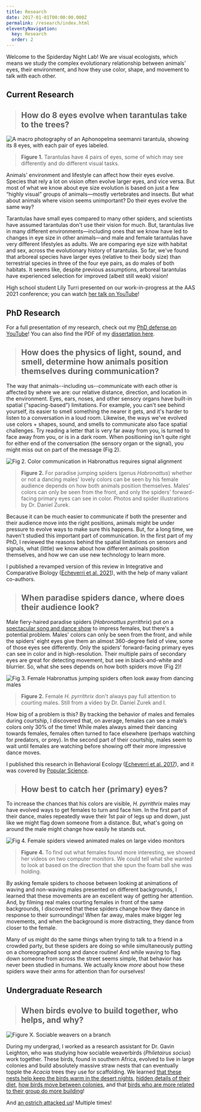 ```yaml
---
title: Research
date: 2017-01-01T00:00:00.000Z
permalink: /research/index.html
eleventyNavigation:
  key: Research
  order: 2
---
```

Welcome to the Spiderday Night Lab! We are visual ecologists, which means we study the complex evolutionary relationship between animals’ eyes, their environment, and how they use color, shape, and movement to talk with each other. 

## **Current Research**

> ## How do 8 eyes evolve when tarantulas take to the trees?

![](/static/img/presentation1.jpg "A macro photography of an Aphonopelma seemanni tarantula, showing its 8 eyes, with each pair of eyes labeled.")

> **Figure 1.** Tarantulas have 4 pairs of eyes, some of which may see differently and do different visual tasks.

Animals' environment and lifestyle can affect how their eyes evolve. Species that rely a lot on vision often evolve larger eyes, and vice versa. But most of what we know about eye size evolution is based on just a few “highly visual” groups of animals⁠—mostly vertebrates and insects. But what about animals where vision seems unimportant? Do their eyes evolve the same way? 

Tarantulas have small eyes compared to many other spiders, and scientists have assumed tarantulas don't use their vision for much. But, tarantulas live in many different environments—including ones that we know have led to changes in eye size in other animals—and male and female tarantulas have very different lifestyles as adults. We are comparing eye size with habitat and sex, across the evolutionary history of tarantulas. So far, we've found that arboreal species have larger eyes (relative to their body size) than terrestrial species in three of the four eye pairs, as do males of both habitats. It seems like, despite previous assumptions, arboreal tarantulas have experienced selection for improved (albeit still weak) vision!

High school student Lily Turri presented on our work-in-progress at the AAS 2021 conference; you can watch [her talk on YouTube](https://www.youtube.com/watch?v=oX3EpSX63d0)!

## **PhD Research**

For a full presentation of my research, check out my [PhD defense on YouTube](https://www.youtube.com/watch?v=qQAAh4lfF78&t=416s)! You can also find the PDF of my [dissertation here](http://d-scholarship.pitt.edu/37706/).

> ## How does the physics of light, sound, and smell, determine how animals position themselves during communication?

The way that animals--including us--communicate with each other is affected by where we are: our relative distance, direction, and location in the environment. Eyes, ears, noses, and other sensory organs have built-in spatial ("spacing-based") limitations. For example, you can't see behind yourself, its easier to smell something the nearer it gets, and it's harder to listen to a conversation in a loud room. Likewise, the ways we've evolved use colors + shapes, sound, and smells to communicate also face spatial challenges. Try reading a letter that is very far away from you, is turned to face away from you, or is in a dark room. When positioning isn't quite right for either end of the conversation (the sensory organ or the signal), you might miss out on part of the message (Fig 2). 

![](/static/img/research-fig-1_2x1.png "Fig 2. Color communication in Habronattus requires signal alignment")

> **Figure 2.** For paradise jumping spiders (genus *Habronattus*) whether or not a dancing males' lovely colors can be seen by his female audience depends on how both animals position themselves. Males' colors can only be seen from the front, and only the spiders' forward-facing primary eyes can see in color. Photos and spider illustrations by Dr. Daniel Zurek.

Because it can be much easier to communicate if both the presenter and their audience move into the right positions, animals might be under pressure to evolve ways to make sure this happens. But, for a long time, we haven't studied this important part of communication. In the first part of my PhD, I reviewed the reasons behind the spatial limitations on sensors and signals, what (little) we know about how different animals position themselves, and how we can use new technology to learn more.

I published a revamped version of this review in Integrative and Comparative Biology ([Echeverri et al. 2021](https://academic.oup.com/icb/advance-article-abstract/doi/10.1093/icb/icab090/6280543)), with the help of many valiant co-authors. 

> ## When paradise spiders dance, where does their audience look?

Male fiery-haired paradise spiders (*Habronattus pyrrithrix*) put on a [spectacular song and dance show](https://www.youtube.com/watch?v=YEQ3KM4tKLc) to impress females, but there's a potential problem. Males' colors can only be seen from the front, and while the spiders' eight eyes give them an almost 360-degree field of view, some of those eyes see differently. Only the spiders' forward-facing primary eyes can see in color and in high-resolution. Their multiple pairs of secondary eyes are great for detecting movement, but see in black-and-white and blurrier. So, what she sees depends on how both spiders move (Fig 2)!

![](/static/img/vlcsnap-error431.jpg "Fig 3. Female Habronattus jumping spiders often look away from dancing males")

> **Figure 2.** Female *H. pyrrithrix* don't always pay full attention to courting males. Still from a video by Dr. Daniel Zurek and I.

How big of a problem is this? By tracking the behavior of males and females during courtship, I discovered that, on average, females can see a male’s colors only 30% of the time! While males always aimed their dancing towards females, females often turned to face elsewhere (perhaps watching for predators, or prey). In the second part of their courtship, males seem to wait until females are watching before showing off their more impressive dance moves.

I published this research in Behavioral Ecology ([Echeverri et al. 2017](https://academic.oup.com/beheco/article/28/6/1445/4091426)), and it was covered by [Popular Science](https://www.popsci.com/jumping-spiders-dance-moves).

> ## How best to catch her (primary) eyes?

To increase the chances that his colors are visible, *H. pyrrithrix* males may have evolved ways to get females to turn and face him.  In the first part of their dance, males repeatedly wave their 1st pair of legs up and down, just like we might flag down someone from a distance. But, what's going on around the male might change how easily he stands out.

![](/static/img/2016-06-29-17.44.49.jpg "Fig 4. Female spiders viewed animated males on large video monitors")

> **Figure 4.** To find out what females found more interesting, we showed her videos on two computer monitors. We could tell what she wanted to look at based on the direction that she spun the foam ball she was holding.

By asking female spiders to choose between looking at animations of waving and non-waving males presented on different backgrounds, I learned that these movements are an excellent way of getting her attention. And, by filming real males courting females in front of the same backgrounds, I discovered that these spiders change how they dance in response to their surroundings! When far away, males make bigger leg movements, and when the background is more distracting, they dance from closer to the female. 

Many of us might do the same things when trying to talk to a friend in a crowded party, but these spiders are doing so while simultaneously putting on a choreographed song and dance routine! And while waving to flag down someone from across the street seems simple, that behavior has never been studied in humans. We actually know *more* about how these spiders wave their arms for attention than for ourselves!

## **Undergraduate Research**

> ## When birds evolve to build together, who helps, and why?

![](/static/img/20120610-dsc_1185.jpg "Figure X. Sociable weavers on a branch")

During my undergrad, I worked as a research assistant for Dr. Gavin Leighton, who was studying how sociable weaverbirds (*Philetairus socius*) work together. These birds, found in southern Africa, evolved to live in large colonies and build absolutely massive straw nests that can eventually topple the *Acacia* trees they use for scaffolding. We learned [that these nests help keep the birds warm in the desert nights](https://journals.sagepub.com/doi/abs/10.3184/175815514X14151918723245), [hidden details of their diet](https://journals.sagepub.com/doi/abs/10.3184/175815515X14289391219157), [how birds move between colonies](https://link.springer.com/content/pdf/10.1007/s10336-015-1307-1.pdf), and that [birds who are more related to their group do more building](https://link.springer.com/article/10.1007/s00265-015-1996-8)! 

And [an ostrich attacked us](https://scienceoutside.com/portfolio/the-angry-ostrich/)! Multiple times!